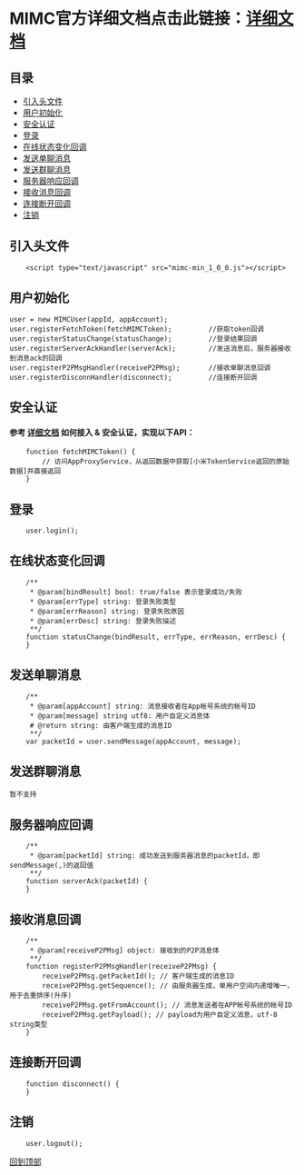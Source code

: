 # MIMC官方详细文档点击此链接：[详细文档](https://github.com/Xiaomi-mimc/operation-manual)

## 目录
* [引入头文件](#引入头文件)
* [用户初始化](#用户初始化)
* [安全认证](#安全认证)
* [登录](#登录)
* [在线状态变化回调](#在线状态变化回调)
* [发送单聊消息](#发送单聊消息)
* [发送群聊消息](#发送群聊消息)
* [服务器响应回调](#服务器响应回调)
* [接收消息回调](#接收消息回调)
* [连接断开回调](#连接断开回调)
* [注销](#注销)

## 引入头文件

```
    <script type="text/javascript" src="mimc-min_1_0_0.js"></script>
```
    
## 用户初始化
    user = new MIMCUser(appId, appAccount);
    user.registerFetchToken(fetchMIMCToken);         //获取token回调
    user.registerStatusChange(statusChange);         //登录结果回调
    user.registerServerAckHandler(serverAck);        //发送消息后，服务器接收到消息ack的回调
    user.registerP2PMsgHandler(receiveP2PMsg);       //接收单聊消息回调
    user.registerDisconnHandler(disconnect);         //连接断开回调

## 安全认证
#### 参考 [详细文档](https://github.com/Xiaomi-mimc/operation-manual) 如何接入 & 安全认证，实现以下API： 
```
    function fetchMIMCToken() { 
        // 访问AppProxyService，从返回数据中获取[小米TokenService返回的原始数据]并直接返回
    }
```

## 登录
```
    user.login();
```

## 在线状态变化回调
```
    /**
     * @param[bindResult] bool: true/false 表示登录成功/失败
     * @param[errType] string: 登录失败类型
     * @param[errReason] string: 登录失败原因
     * @param[errDesc] string: 登录失败描述
     **/
    function statusChange(bindResult, errType, errReason, errDesc) {
    }
```

## 发送单聊消息
```
    /**
     * @param[appAccount] string: 消息接收者在App帐号系统的帐号ID
     * @param[message] string utf8: 用户自定义消息体
     # @return string: 由客户端生成的消息ID
     **/
    var packetId = user.sendMessage(appAccount, message);
```
## 发送群聊消息
```
暂不支持
```

## 服务器响应回调
```
    /**
     * @param[packetId] string: 成功发送到服务器消息的packetId，即sendMessage(,)的返回值
     **/
    function serverAck(packetId) {
    }
```
## 接收消息回调
```
    /**
     * @param[receiveP2PMsg] object: 接收到的P2P消息体 
     **/
    function registerP2PMsgHandler(receiveP2PMsg) {
        receiveP2PMsg.getPacketId(); // 客户端生成的消息ID
        receiveP2PMsg.getSequence(); // 由服务器生成，单用户空间内递增唯一，用于去重排序(升序)
        receiveP2PMsg.getFromAccount(); // 消息发送者在APP帐号系统的帐号ID
        receiveP2PMsg.getPayload(); // payload为用户自定义消息，utf-8 string类型
    }  
```
## 连接断开回调
```
    function disconnect() {
    }
```
  


## 注销
```
    user.logout();
```

[回到顶部](#readme)
